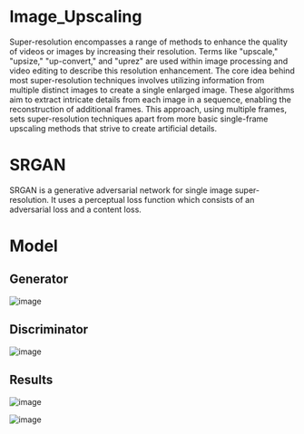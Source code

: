 # Image_Upscaling
Super-resolution encompasses a range of methods to enhance the quality of videos or images by increasing their resolution. Terms like "upscale," "upsize," "up-convert," and "uprez" are used within image processing and video editing to describe this resolution enhancement. The core idea behind most super-resolution techniques involves utilizing information from multiple distinct images to create a single enlarged image. These algorithms aim to extract intricate details from each image in a sequence, enabling the reconstruction of additional frames. This approach, using multiple frames, sets super-resolution techniques apart from more basic single-frame upscaling methods that strive to create artificial details.

# SRGAN
SRGAN is a generative adversarial network for single image super-resolution. It uses a perceptual loss function which consists of an adversarial loss and a content loss.

# Model
## Generator
![image](https://github.com/AdiJoshi29/Image_Upscaling/assets/147561750/53339357-dbad-49b5-8f9d-9ede7da8c5b8)

## Discriminator
![image](https://github.com/AdiJoshi29/Image_Upscaling/assets/147561750/b7669f35-9eef-41b4-baf8-ee8bf7792ee4)

## Results
![image](https://github.com/AdiJoshi29/Image_Upscaling/assets/147561750/c0fbc71d-bbf6-4c52-b306-e2118240ca3f)

![image](https://github.com/AdiJoshi29/Image_Upscaling/assets/147561750/c8dbb933-0b0e-4171-95ca-bb91ee6ce3ef)
